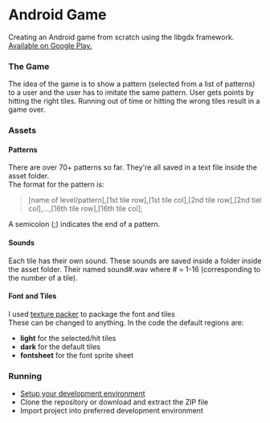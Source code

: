 # Android Game
Creating an Android game from scratch using the libgdx framework. [Available on Google Play.](https://play.google.com/store/apps/details?id=com.juliansaavedra.tiles.android&hl=en)

### The Game
The idea of the game is to show a pattern (selected from a list of patterns) to a user and the user has to imitate the same pattern. User gets points by hitting the right tiles. Running out of time or hitting the wrong tiles result in a game over.

### Assets

#### Patterns
There are over 70+ patterns so far. They're all saved in a text file inside the asset folder.    
The format for the pattern is:    

> [name of level/pattern],[1st tile row],[1st tile col],[2nd tile row],[2nd tiel col],...,[16th tile row],[16th tile col];     

A semicolon (;) indicates the end of a pattern.

#### Sounds
Each tile has their own sound. These sounds are saved inside a folder inside the asset folder. Their named sound#.wav where # = 1-16 (corresponding to the number of a tile).

#### Font and Tiles
I used [texture packer](https://code.google.com/p/libgdx-texturepacker-gui/) to package the font and tiles    
These can be changed to anything. In the code the default regions are:
- **light** for the selected/hit tiles
- **dark** for the default tiles
- **fontsheet** for the font sprite sheet

### Running
- [Setup your development environment](https://github.com/libgdx/libgdx/wiki)
- Clone the repository or download and extract the ZIP file
- Import project into preferred development environment
